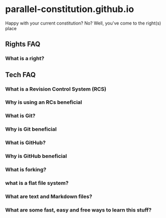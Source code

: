 # parallel-constitution.github.io

Happy with your current constitution? No? Well, you've come to the right(s) place


## Rights FAQ

### What is a right?



## Tech FAQ

### What is a Revision Control System (RCS)

### Why is using an RCs beneficial

### What is Git?

### Why is Git beneficial

### What is GitHub?

### Why is GitHub beneficial

### What is forking?

### what is a flat file system?

### What are text and Markdown files?

### What are some fast, easy and free ways to learn this stuff?

